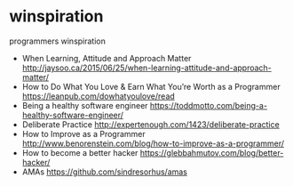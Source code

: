 # winspiration
programmers winspiration
* When Learning, Attitude and Approach Matter http://jaysoo.ca/2015/06/25/when-learning-attitude-and-approach-matter/
* How to Do What You Love & Earn What You’re Worth as a Programmer https://leanpub.com/dowhatyoulove/read
* Being a healthy software engineer https://toddmotto.com/being-a-healthy-software-engineer/
* Deliberate Practice http://expertenough.com/1423/deliberate-practice
* How to Improve as a Programmer http://www.benorenstein.com/blog/how-to-improve-as-a-programmer/
* How to become a better hacker https://glebbahmutov.com/blog/better-hacker/
* AMAs https://github.com/sindresorhus/amas
